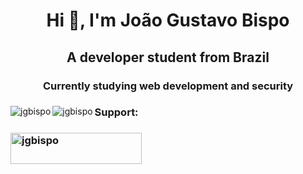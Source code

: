 <h1 align="center">Hi 👋, I'm João Gustavo Bispo</h1>
<h2 align="center">A developer student from Brazil</h2>
<h3 align="center">Currently studying web development and security</h3>

<h3 align="left"></h3>
<p><img align="left" src="https://github-readme-stats.vercel.app/api?username=jgbispo&show_icons=true&locale=en" alt="jgbispo" /></p>
<p><img align="left" src="https://github-readme-streak-stats.herokuapp.com/?user=jgbispo&" alt="jgbispo" /></p>

<h3 align="left">Support:</h3>
<h3 ><a href="https://www.buymeacoffee.com/jgbispo"> <img align="left" src="https://cdn.buymeacoffee.com/buttons/v2/default-yellow.png" height="50" width="210" alt="jgbispo" /></a></h3><br><br>
